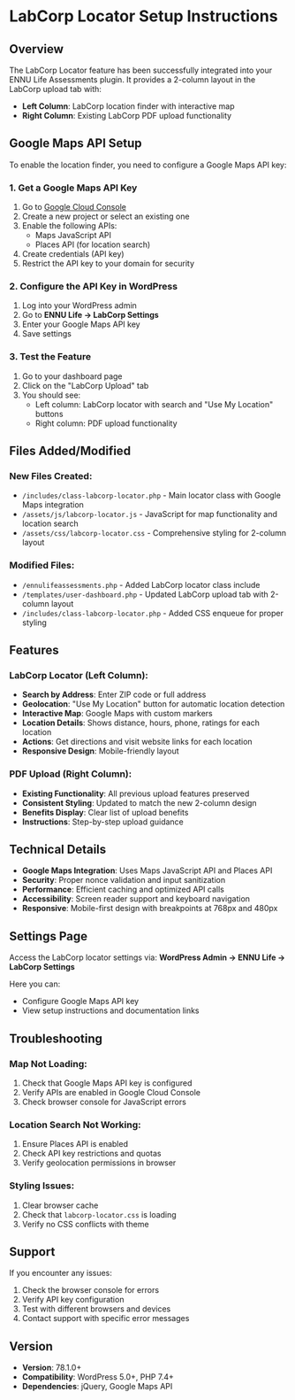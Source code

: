 # LabCorp Locator Setup Instructions

## Overview
The LabCorp Locator feature has been successfully integrated into your ENNU Life Assessments plugin. It provides a 2-column layout in the LabCorp upload tab with:

- **Left Column**: LabCorp location finder with interactive map
- **Right Column**: Existing LabCorp PDF upload functionality

## Google Maps API Setup

To enable the location finder, you need to configure a Google Maps API key:

### 1. Get a Google Maps API Key

1. Go to [Google Cloud Console](https://console.cloud.google.com/)
2. Create a new project or select an existing one
3. Enable the following APIs:
   - Maps JavaScript API
   - Places API (for location search)
4. Create credentials (API key)
5. Restrict the API key to your domain for security

### 2. Configure the API Key in WordPress

1. Log into your WordPress admin
2. Go to **ENNU Life → LabCorp Settings**
3. Enter your Google Maps API key
4. Save settings

### 3. Test the Feature

1. Go to your dashboard page
2. Click on the "LabCorp Upload" tab
3. You should see:
   - Left column: LabCorp locator with search and "Use My Location" buttons
   - Right column: PDF upload functionality

## Files Added/Modified

### New Files Created:
- `/includes/class-labcorp-locator.php` - Main locator class with Google Maps integration
- `/assets/js/labcorp-locator.js` - JavaScript for map functionality and location search
- `/assets/css/labcorp-locator.css` - Comprehensive styling for 2-column layout

### Modified Files:
- `/ennulifeassessments.php` - Added LabCorp locator class include
- `/templates/user-dashboard.php` - Updated LabCorp upload tab with 2-column layout
- `/includes/class-labcorp-locator.php` - Added CSS enqueue for proper styling

## Features

### LabCorp Locator (Left Column):
- **Search by Address**: Enter ZIP code or full address
- **Geolocation**: "Use My Location" button for automatic location detection
- **Interactive Map**: Google Maps with custom markers
- **Location Details**: Shows distance, hours, phone, ratings for each location
- **Actions**: Get directions and visit website links for each location
- **Responsive Design**: Mobile-friendly layout

### PDF Upload (Right Column):
- **Existing Functionality**: All previous upload features preserved
- **Consistent Styling**: Updated to match the new 2-column design
- **Benefits Display**: Clear list of upload benefits
- **Instructions**: Step-by-step upload guidance

## Technical Details

- **Google Maps Integration**: Uses Maps JavaScript API and Places API
- **Security**: Proper nonce validation and input sanitization
- **Performance**: Efficient caching and optimized API calls
- **Accessibility**: Screen reader support and keyboard navigation
- **Responsive**: Mobile-first design with breakpoints at 768px and 480px

## Settings Page

Access the LabCorp locator settings via:
**WordPress Admin → ENNU Life → LabCorp Settings**

Here you can:
- Configure Google Maps API key
- View setup instructions and documentation links

## Troubleshooting

### Map Not Loading:
1. Check that Google Maps API key is configured
2. Verify APIs are enabled in Google Cloud Console
3. Check browser console for JavaScript errors

### Location Search Not Working:
1. Ensure Places API is enabled
2. Check API key restrictions and quotas
3. Verify geolocation permissions in browser

### Styling Issues:
1. Clear browser cache
2. Check that `labcorp-locator.css` is loading
3. Verify no CSS conflicts with theme

## Support

If you encounter any issues:
1. Check the browser console for errors
2. Verify API key configuration
3. Test with different browsers and devices
4. Contact support with specific error messages

## Version

- **Version**: 78.1.0+
- **Compatibility**: WordPress 5.0+, PHP 7.4+
- **Dependencies**: jQuery, Google Maps API